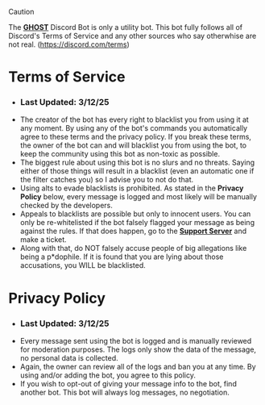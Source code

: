 > [!CAUTION]
> The [**GHOST**](https://discord.com/oauth2/authorize?client_id=1315093329699934260) Discord Bot is only a utility bot. This bot fully follows all of Discord's Terms of Service and any other sources who say otherwhise are not real.
> (https://discord.com/terms)

# Terms of Service
 - ### **Last Updated: 3/12/25**
 - The creator of the bot has every right to blacklist you from using it at any moment. By using any of the bot's commands you automatically agree to these terms and the privacy policy. If you break these terms, the owner of the bot can and will blacklist you from using the bot, to keep the community using this bot as non-toxic as possible.
 - The biggest rule about using this bot is no slurs and no threats. Saying either of those things will result in a blacklist (even an automatic one if the filter catches you) so I advise you to not do that.
 - Using alts to evade blacklists is prohibited. As stated in the **Privacy Policy** below, every message is logged and most likely will be manually checked by the developers.
 - Appeals to blacklists are possible but only to innocent users. You can only be re-whitelisted if the bot falsely flagged your message as being against the rules. If that does happen, go to the [**Support Server**](https://discord.gg/FFR6d2uF76) and make a ticket.
 - Along with that, do NOT falsely accuse people of big allegations like being a p*dophile. If it is found that you are lying about those accusations, you WILL be blacklisted.

# Privacy Policy
 - ### **Last Updated: 3/12/25**
 - Every message sent using the bot is logged and is manually reviewed for moderation purposes. The logs only show the data of the message, no personal data is collected.
 - Again, the owner can review all of the logs and ban you at any time. By using and/or adding the bot, you agree to this policy.
 - If you wish to opt-out of giving your message info to the bot, find another bot. This bot will always log messages, no negotiation.
